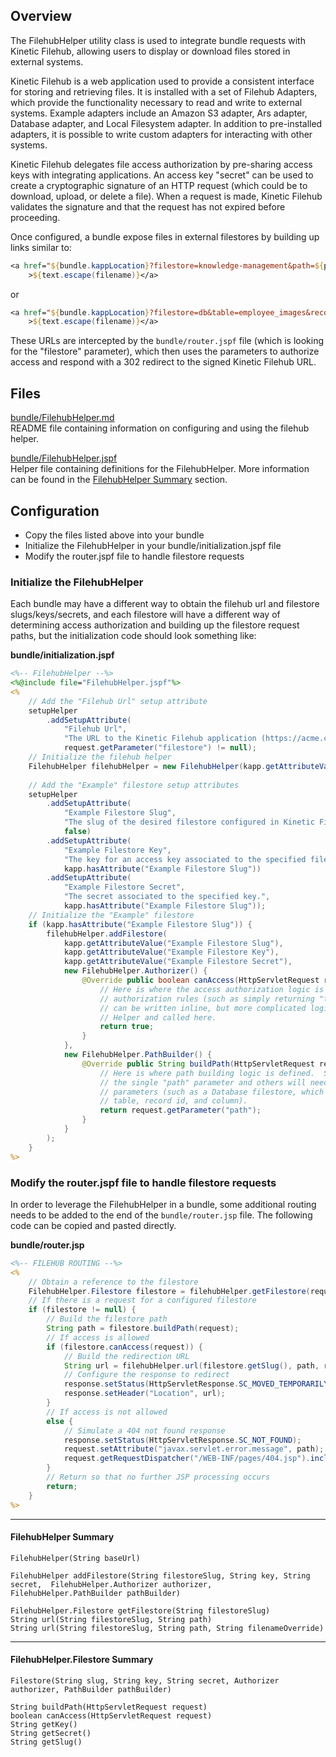 ## Overview

The FilehubHelper utility class is used to integrate bundle requests with Kinetic Filehub, allowing
users to display or download files stored in external systems.

Kinetic Filehub is a web application used to provide a consistent interface for storing and 
retrieving files.  It is installed with a set of Filehub Adapters, which provide the functionality
necessary to read and write to external systems.  Example adapters include an Amazon S3 adapter, Ars
adapter, Database adapter, and Local Filesystem adapter.  In addition to pre-installed adapters, it 
is possible to write custom adapters for interacting with other systems.

Kinetic Filehub delegates file access authorization by pre-sharing access keys with integrating 
applications.  An access key "secret" can be used to create a cryptographic signature of an HTTP 
request (which could be to download, upload, or delete a file).  When a request is made, Kinetic
Filehub validates the signature and that the request has not expired before proceeding.

Once configured, a bundle expose files in external filestores by building up links similar to:

```jsp
<a href="${bundle.kappLocation}?filestore=knowledge-management&path=${path}"
    >${text.escape(filename)}</a>
```

or 

```jsp
<a href="${bundle.kappLocation}?filestore=db&table=employee_images&record=653325&column=image"
    >${text.escape(filename)}</a>
```

These URLs are intercepted by the `bundle/router.jspf` file (which is looking for the "filestore"
parameter), which then uses the parameters to authorize access and respond with a 302 redirect to 
the signed Kinetic Filehub URL.

## Files

[bundle/FilehubHelper.md](FilehubHelper.md)  
README file containing information on configuring and using the filehub helper.

[bundle/FilehubHelper.jspf](FilehubHelper.jspf)  
Helper file containing definitions for the FilehubHelper.  More information can be found in the 
[FilehubHelper Summary](#filehubhelper-summary) section.


## Configuration

* Copy the files listed above into your bundle
* Initialize the FilehubHelper in your bundle/initialization.jspf file
* Modify the router.jspf file to handle filestore requests

### Initialize the FilehubHelper

Each bundle may have a different way to obtain the filehub url and filestore slugs/keys/secrets, and 
each filestore will have a different way of determining access authorization and building up the 
filestore request paths, but the initialization code should look something like:

**bundle/initialization.jspf**
```jsp
<%-- FilehubHelper --%>
<%@include file="FilehubHelper.jspf"%>
<%
    // Add the "Filehub Url" setup attribute
    setupHelper
        .addSetupAttribute(
            "Filehub Url", 
            "The URL to the Kinetic Filehub application (https://acme.com/kinetic-filehub)", 
            request.getParameter("filestore") != null);
    // Initialize the filehub helper
    FilehubHelper filehubHelper = new FilehubHelper(kapp.getAttributeValue("Filehub Url"));
    
    // Add the "Example" filestore setup attributes
    setupHelper
        .addSetupAttribute(
            "Example Filestore Slug", 
            "The slug of the desired filestore configured in Kinetic Filehub.", 
            false)
        .addSetupAttribute(
            "Example Filestore Key", 
            "The key for an access key associated to the specified filestore.", 
            kapp.hasAttribute("Example Filestore Slug"))
        .addSetupAttribute(
            "Example Filestore Secret", 
            "The secret associated to the specified key.", 
            kapp.hasAttribute("Example Filestore Slug"));
    // Initialize the "Example" filestore
    if (kapp.hasAttribute("Example Filestore Slug")) {
        filehubHelper.addFilestore(
            kapp.getAttributeValue("Example Filestore Slug"),
            kapp.getAttributeValue("Example Filestore Key"),
            kapp.getAttributeValue("Example Filestore Secret"),
            new FilehubHelper.Authorizer() {
                @Override public boolean canAccess(HttpServletRequest request) {
                    // Here is where the access authorization logic is defined.  Simple 
                    // authorization rules (such as simply returning "true" for public filestores) 
                    // can be written inline, but more complicated logic should be put into its own 
                    // Helper and called here.
                    return true;
                }
            },
            new FilehubHelper.PathBuilder() {
                @Override public String buildPath(HttpServletRequest request) {
                    // Here is where path building logic is defined.  Some filestores will just use
                    // the single "path" parameter and others will need to concatenate multiple 
                    // parameters (such as a Database filestore, which needs to concatenate the
                    // table, record id, and column).
                    return request.getParameter("path");
                }
            }
        );
    }
%>
```

### Modify the router.jspf file to handle filestore requests

In order to leverage the FilehubHelper in a bundle, some additional routing needs to be added to the
end of the `bundle/router.jsp` file.  The following code can be copied and pasted directly.

**bundle/router.jsp**
```jsp
<%-- FILEHUB ROUTING --%>
<%
    // Obtain a reference to the filestore
    FilehubHelper.Filestore filestore = filehubHelper.getFilestore(request.getParameter("filestore"));
    // If there is a request for a configured filestore
    if (filestore != null) {
        // Build the filestore path
        String path = filestore.buildPath(request);
        // If access is allowed
        if (filestore.canAccess(request)) {
            // Build the redirection URL
            String url = filehubHelper.url(filestore.getSlug(), path, request.getParameter("filename"));
            // Configure the response to redirect
            response.setStatus(HttpServletResponse.SC_MOVED_TEMPORARILY);
            response.setHeader("Location", url);
        }
        // If access is not allowed
        else {
            // Simulate a 404 not found response
            response.setStatus(HttpServletResponse.SC_NOT_FOUND);
            request.setAttribute("javax.servlet.error.message", path);
            request.getRequestDispatcher("/WEB-INF/pages/404.jsp").include(request, response);
        }
        // Return so that no further JSP processing occurs
        return;
    }
%>
```

---

#### FilehubHelper Summary

`FilehubHelper(String baseUrl)`  

`FilehubHelper addFilestore(String filestoreSlug, String key, String secret, 
    FilehubHelper.Authorizer authorizer, FilehubHelper.PathBuilder pathBuilder)`  

`FilehubHelper.Filestore getFilestore(String filestoreSlug)`  
`String url(String filestoreSlug, String path)`  
`String url(String filestoreSlug, String path, String filenameOverride)`  

---

#### FilehubHelper.Filestore Summary

`Filestore(String slug, String key, String secret, Authorizer authorizer, PathBuilder pathBuilder)`  

`String buildPath(HttpServletRequest request)`  
`boolean canAccess(HttpServletRequest request)`  
`String getKey()`  
`String getSecret()`  
`String getSlug()`  